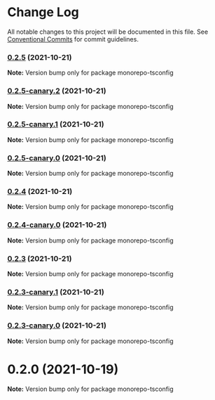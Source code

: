 # Change Log

All notable changes to this project will be documented in this file.
See [Conventional Commits](https://conventionalcommits.org) for commit guidelines.

### [0.2.5](https://github.com/andyjy/emojional-commitment/compare/v0.2.5-canary.2...v0.2.5) (2021-10-21)

**Note:** Version bump only for package monorepo-tsconfig

### [0.2.5-canary.2](https://github.com/andyjy/emojional-commitment/compare/v0.2.5-canary.0...v0.2.5-canary.2) (2021-10-21)

**Note:** Version bump only for package monorepo-tsconfig

### [0.2.5-canary.1](https://github.com/andyjy/emojional-commitment/compare/v0.2.5-canary.0...v0.2.5-canary.1) (2021-10-21)

**Note:** Version bump only for package monorepo-tsconfig

### [0.2.5-canary.0](https://github.com/andyjy/emojional-commitment/compare/v0.2.4...v0.2.5-canary.0) (2021-10-21)

**Note:** Version bump only for package monorepo-tsconfig

### [0.2.4](https://github.com/andyjy/emojional-commitment/compare/v0.2.4-canary.0...v0.2.4) (2021-10-21)

**Note:** Version bump only for package monorepo-tsconfig

### [0.2.4-canary.0](https://github.com/andyjy/emojional-commitment/compare/v0.2.3...v0.2.4-canary.0) (2021-10-21)

**Note:** Version bump only for package monorepo-tsconfig

### [0.2.3](https://github.com/andyjy/emojional-commitment/compare/v0.2.3-canary.2...v0.2.3) (2021-10-21)

**Note:** Version bump only for package monorepo-tsconfig

### [0.2.3-canary.1](https://github.com/andyjy/emojinal-commitment/compare/v0.2.3-canary.0...v0.2.3-canary.1) (2021-10-21)

**Note:** Version bump only for package monorepo-tsconfig

### [0.2.3-canary.0](https://github.com/andyjy/emojinal-commitment/compare/v0.2.2...v0.2.3-canary.0) (2021-10-21)

**Note:** Version bump only for package monorepo-tsconfig

# 0.2.0 (2021-10-19)

**Note:** Version bump only for package monorepo-tsconfig
